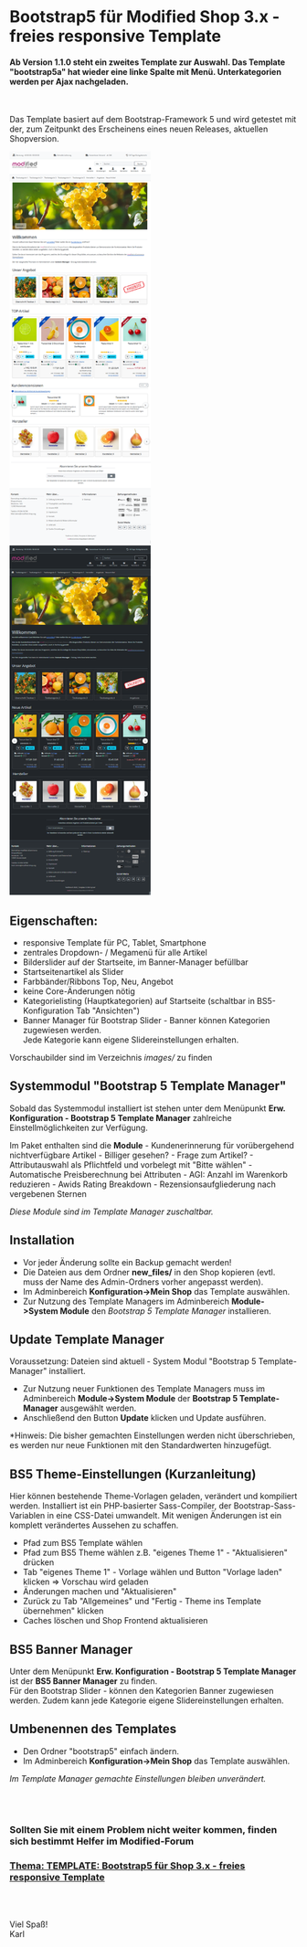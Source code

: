 # Bootstrap5 für Modified Shop 3.x - freies responsive Template

#### Ab Version 1.1.0 steht ein zweites Template zur Auswahl. Das Template "bootstrap5a" hat wieder eine linke Spalte mit Menü. Unterkategorien werden per Ajax nachgeladen.

<br />

Das Template basiert auf dem Bootstrap-Framework 5 und wird getestet mit der, zum Zeitpunkt des Erscheinens eines neuen Releases, aktuellen Shopversion.

<div  style="width:49%;float:left;">
<img src="images/screenshot_1.png" raw=true alt="bootstrap5">
</div>
<div  style="width:49%;">
<img src="images/screenshot_dark_1.png" raw=true alt="bootstrap5 dark mode">
</div>

## Eigenschaften:
- responsive Template für PC, Tablet, Smartphone
- zentrales Dropdown- / Megamenü für alle Artikel
- Bilderslider auf der Startseite, im Banner-Manager befüllbar
- Startseitenartikel als Slider
- Farbbänder/Ribbons Top, Neu, Angebot
- keine Core-Änderungen nötig
- Kategorielisting (Hauptkategorien) auf Startseite (schaltbar in BS5-Konfiguration Tab "Ansichten")
- Banner Manager für Bootstrap Slider - Banner können Kategorien zugewiesen werden.<br />
  Jede Kategorie kann eigene Slidereinstellungen erhalten.

Vorschaubilder sind im Verzeichnis *images/* zu finden

## Systemmodul "Bootstrap 5 Template Manager"

Sobald das Systemmodul installiert ist stehen unter dem Menüpunkt **Erw. Konfiguration - Bootstrap 5 Template Manager** zahlreiche Einstellmöglichkeiten zur Verfügung.

Im Paket enthalten sind die **Module**
	- Kundenerinnerung für vorübergehend nichtverfügbare Artikel
	- Billiger gesehen?
	- Frage zum Artikel?
	- Attributauswahl als Pflichtfeld und vorbelegt mit "Bitte wählen"
	- Automatische Preisberechnung bei Attributen
	- AGI: Anzahl im Warenkorb reduzieren
	- Awids Rating Breakdown - Rezensionsaufgliederung nach vergebenen Sternen

*Diese Module sind im Template Manager zuschaltbar.*

## Installation

- Vor jeder Änderung sollte ein Backup gemacht werden!
- Die Dateien aus dem Ordner **new_files/** in den Shop kopieren (evtl. muss der Name des Admin-Ordners vorher angepasst werden).
- Im Adminbereich **Konfiguration->Mein Shop** das Template auswählen.
- Zur Nutzung des Template Managers im Adminbereich **Module->System Module** den *Bootstrap 5 Template Manager* installieren.

## Update Template Manager

Voraussetzung: Dateien sind aktuell - System Modul "Bootstrap 5 Template-Manager" installiert.

- Zur Nutzung neuer Funktionen des Template Managers muss im Adminbereich **Module->System Module** der **Bootstrap 5 Template-Manager** ausgewählt werden.
- Anschließend den Button **Update** klicken und Update ausführen.

*Hinweis: Die bisher gemachten Einstellungen werden nicht überschrieben, es werden nur neue Funktionen mit den Standardwerten hinzugefügt.<br />

## BS5 Theme-Einstellungen (Kurzanleitung)

Hier können bestehende Theme-Vorlagen geladen, verändert und kompiliert werden.
Installiert ist ein PHP-basierter Sass-Compiler, der Bootstrap-Sass-Variablen in eine CSS-Datei umwandelt.
Mit wenigen Änderungen ist ein komplett verändertes Aussehen zu schaffen.

- Pfad zum BS5 Template wählen
- Pfad zum BS5 Theme wählen z.B. "eigenes Theme 1" - "Aktualisieren" drücken
- Tab "eigenes Theme 1" - Vorlage wählen und Button "Vorlage laden" klicken => Vorschau wird geladen
- Änderungen machen und "Aktualisieren"
- Zurück zu Tab "Allgemeines" und "Fertig - Theme ins Template übernehmen" klicken
- Caches löschen und Shop Frontend aktualisieren

## BS5 Banner Manager
Unter dem Menüpunkt **Erw. Konfiguration - Bootstrap 5 Template Manager** ist der **BS5 Banner Manager** zu finden.<br />
Für den Bootstrap Slider - können den Kategorien Banner zugewiesen werden. Zudem kann jede Kategorie eigene Slidereinstellungen erhalten.

## Umbenennen des Templates

- Den Ordner "bootstrap5" einfach ändern.
- Im Adminbereich **Konfiguration->Mein Shop** das Template auswählen.

*Im Template Manager gemachte Einstellungen bleiben unverändert.*

<br /><br />

### Sollten Sie mit einem Problem nicht weiter kommen, finden sich bestimmt Helfer im Modified-Forum

### [Thema: TEMPLATE: Bootstrap5 für Shop 3.x - freies responsive Template](https://www.modified-shop.org/forum/index.php?topic=43328.0)

<br /><br />

Viel Spaß!<br />
Karl<br />

